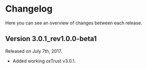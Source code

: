 # Changelog

Here you can see an overview of changes between each release.

## Version 3.0.1_rev1.0.0-beta1

Released on July 7th, 2017.

* Added working oxTrust v3.0.1.
